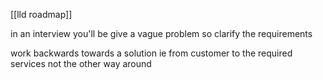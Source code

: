 [[lld roadmap]]

in an interview you'll be give a vague problem so clarify the requirements

work backwards towards a solution ie from customer to the required services not the other way around